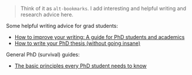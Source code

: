 > Think of it as `alt-bookmarks`. I add interesting and helpful writing and research advice here.

Some helpful writing advice for grad students:
- [How to improve your writing: A guide for PhD students and academics](https://www.youtube.com/watch?v=StUQbTiYmB8)
- [How to write your PhD thesis (without going insane)](https://www.youtube.com/watch?v=pM6orL-bGDc)

General PhD (survival) guides:
- [The basic principles every PhD student needs to know](https://youtu.be/VrMwAOtB9S4)
